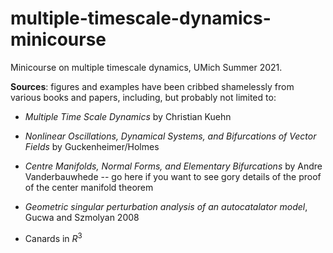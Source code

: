 # multiple-timescale-dynamics-minicourse

Minicourse on multiple timescale dynamics, UMich Summer 2021. 

**Sources**: figures and examples have been cribbed shamelessly from various books and papers, including, but probably not limited to:

* _Multiple Time Scale Dynamics_ by Christian Kuehn

* _Nonlinear Oscillations, Dynamical Systems, and Bifurcations of Vector Fields_ by Guckenheimer/Holmes

* _Centre Manifolds, Normal Forms, and Elementary Bifurcations_ by Andre Vanderbauwhede -- go here if you want to see gory details of the proof of the center manifold theorem

* _Geometric singular perturbation analysis of an autocatalator model_, Gucwa and Szmolyan 2008

* Canards in $R^3$
